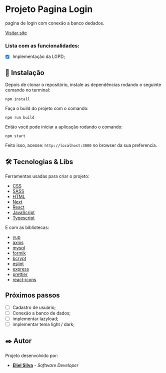 # Projeto Pagina Login

pagina de login com conexão a banco dedados.

[Visitar site](https://pagina-login-sigma.vercel.app/)

### Lista com as funcionalidades:

- [x] Implementação da LGPD;

## 🔧 Instalação

Depois de clonar o repositório, instale as dependências rodando o seguinte comando no terminal:

```
npm install
```

Faça o build do projeto com o comando:

```
npm run build
```

Então você pode iniciar a aplicação rodando o comando:

```
npm start
```

Feito isso, acesse: `http://localhost:3000` no browser da sua preferencia.

## 🛠️ Tecnologias & Libs

Ferramentas usadas para criar o projeto:

- [CSS](https://developer.mozilla.org/pt-BR/docs/Web/CSS)
- [SASS](https://sass-lang.com/)
- [HTML](https://developer.mozilla.org/pt-BR/docs/Web/HTML)
- [Next](https://nextjs.org/)
- [React](https://reactjs.org/)
- [JavaScript](https://developer.mozilla.org/pt-BR/docs/Web/JavaScript)
- [Typescript](https://www.typescriptlang.org/)

E com as bibliotecas:

- [yup](https://www.npmjs.com/package/yup)
- [axios](https://axios-http.com/ptbr/docs/intro)
- [mysql](https://www.npmjs.com/package/mysql)
- [formik](https://formik.org/)
- [bcrypt](https://www.npmjs.com/package/bcrypt)
- [eslint](https://eslint.org/)
- [express](https://expressjs.com/pt-br/)
- [prettier](https://prettier.io/)
- [react-icons](https://react-icons.github.io/react-icons/)

## Próximos passos

- [ ] Cadastro de usuário;
- [ ] Conexão a banco de dados;
- [ ] implementar lazyload;
- [ ] implementar tema light / dark;

## ✒️ Autor

Projeto desenvolvido por:

- **[Eliel Silva](https://github.com/Eliel-Silva-dev)** - _Software Developer_
